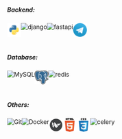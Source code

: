 ##### Backend:

<img align='left' alt='python' height='32px' src='https://raw.githubusercontent.com/github/explore/80688e429a7d4ef2fca1e82350fe8e3517d3494d/topics/python/python.png'/>
<img align='left' alt='django' height='32px' src='https://avatars.githubusercontent.com/u/27804?s=200&v=4'/>
<img align='left' alt='fastapi' height='32px' src='https://user-images.githubusercontent.com/106178214/233633237-8fd37a74-48b0-4004-9a49-34e242e9a9d3.png'/>
<img align='left' alt='aiogram' height='32px' src='https://raw.githubusercontent.com/github/explore/80688e429a7d4ef2fca1e82350fe8e3517d3494d/topics/telegram/telegram.png'/>

<br/><br/><br/>

##### Database:

<img align='left' alt='MySQL' height='32px' src='https://user-images.githubusercontent.com/106178214/236391759-f1c8b898-25e0-4b38-936d-3a9fd67df865.png'/>
<img align='left' alt='PostgresSQL' height='32px' src='https://raw.githubusercontent.com/github/explore/80688e429a7d4ef2fca1e82350fe8e3517d3494d/topics/postgresql/postgresql.png'/>
<img align='left' alt='redis' height='32px' src='https://avatars.githubusercontent.com/u/1529926?s=88&v=4'/>

<br/><br/><br/>

##### Others:

<img align='left' alt='Git' height='32px' src='https://user-images.githubusercontent.com/106178214/233634416-25d5ed4d-646f-4102-a43f-377e2b1072f4.png'/>
<img align='left' alt='Docker' height='32px' src='https://avatars.githubusercontent.com/u/7739233?s=48&v=4'/>
<img align='left' alt='Kivy' height='32px' src='https://raw.githubusercontent.com/kivy/kivy/master/kivy/data/logo/kivy-icon-256.png'/>
<img align='left' alt='HTML' height='32px' src='https://raw.githubusercontent.com/github/explore/80688e429a7d4ef2fca1e82350fe8e3517d3494d/topics/html/html.png'/>
<img align='left' alt='CSS' height='32px' src='https://raw.githubusercontent.com/github/explore/80688e429a7d4ef2fca1e82350fe8e3517d3494d/topics/css/css.png'/>
<img align='left' alt='celery' height='32px' src='https://avatars.githubusercontent.com/u/319983?s=48&v=4'/>

<br/><br/><br/>

